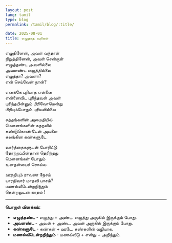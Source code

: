 ```yaml
---
layout: post
lang: tamil
type: blog
permalink: /tamil/blog/:title/

date: 2025-08-01
title: எழுதாத வரிகள்
---
```


எழுதினேன், அவள் வந்தாள் <br/>
நிறுத்தினேன், அவள் சென்றாள் <br/>
எழுத்தண்ட அவளில்லை <br/>
அவளண்ட எழுத்தில்லை <br/>
எழுத்தா? அவளா? <br/>
என் செய்வேன் நான்?

எனக்கே புரியாத என்னை <br/>
என்னைவிட புரிந்தவள் அவள் <br/>
புரிந்தபின்னும் பிரிவோமென்று <br/>
பிரியும்போதும் புரியவில்லை

சத்தங்களின் அமைதியில் <br/>
மௌனங்களின் கதறலில் <br/>
கண்டுகொண்டேன் அவளை <br/>
கலங்கின கண்களுடே

வார்த்தைகளுடன் போரிட்டு <br/>
தோற்றப்பின்தான் தெரிந்தது <br/>
மௌனங்கள் போதும் <br/>
உனதன்பைச் சொல்ல

ஊரறியும் ராவண நேசம் <br/>
யாரறிவார் மாதவி பாசம்? <br/>
மணல்வீடென்றறிந்தும் <br/>
தென்றலுடன் காதல் !


<hr/>

**பொருள் விளக்கம்:**
- **எழுத்தண்ட** - எழுத்து + அண்ட. எழுத்து அருகில் இருக்கும் போது.
- **அவளண்ட** - அவள் + அண்ட. அவள் அருகில் இருக்கும் போது.
- **கண்களுடே** - கண்கள் + ஊடே. கண்களின் வழியாக.
- **மணல்வீடென்றறிந்தும்** - மணல்வீடு + என்று + அறிந்தும்.

